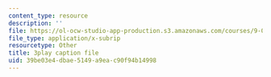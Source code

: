 ```yaml
---
content_type: resource
description: ''
file: https://ol-ocw-studio-app-production.s3.amazonaws.com/courses/9-00sc-introduction-to-psychology-fall-2011/39be03e4dbae5149a9eac90f94b14998_SXzdOK_J-xE.vtt
file_type: application/x-subrip
resourcetype: Other
title: 3play caption file
uid: 39be03e4-dbae-5149-a9ea-c90f94b14998
---
```

